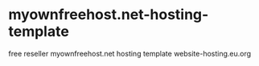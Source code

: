 # myownfreehost.net-hosting-template
free reseller myownfreehost.net hosting template
website-hosting.eu.org
